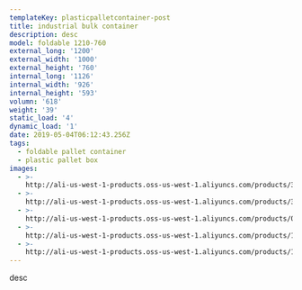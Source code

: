 ```yaml
---
templateKey: plasticpalletcontainer-post
title: industrial bulk container
description: desc
model: foldable 1210-760
external_long: '1200'
external_width: '1000'
external_height: '760'
internal_long: '1126'
internal_width: '926'
internal_height: '593'
volumn: '618'
weight: '39'
static_load: '4'
dynamic_load: '1'
date: 2019-05-04T06:12:43.256Z
tags:
  - foldable pallet container
  - plastic pallet box
images:
  - >-
    http://ali-us-west-1-products.oss-us-west-1.aliyuncs.com/products/33950654cfb74cc6992c2a5d3ae59102.jpg
  - >-
    http://ali-us-west-1-products.oss-us-west-1.aliyuncs.com/products/3e9e8d921e174e98a1f689bf32e9e0b4.jpg
  - >-
    http://ali-us-west-1-products.oss-us-west-1.aliyuncs.com/products/04e2f020b822458bbce341e6ef68272d.jpg
  - >-
    http://ali-us-west-1-products.oss-us-west-1.aliyuncs.com/products/159be7af79294ca8bfce363ff4b883a1.jpg
  - >-
    http://ali-us-west-1-products.oss-us-west-1.aliyuncs.com/products/176bda54f55a4bbfa74291a4834bc65b.jpg
---
```

desc
